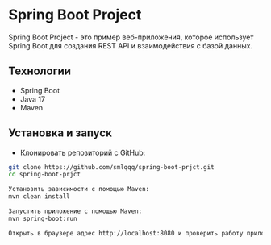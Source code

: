 # Spring Boot Project

Spring Boot Project - это пример веб-приложения, которое использует Spring Boot для создания REST API и взаимодействия с базой данных.

## Технологии

- Spring Boot
- Java 17
- Maven 

## Установка и запуск

- Клонировать репозиторий с GitHub:

```bash
git clone https://github.com/smlqqq/spring-boot-prjct.git
cd spring-boot-prjct

Установить зависимости с помощью Maven:
mvn clean install

Запустить приложение с помощью Maven:
mvn spring-boot:run

Открыть в браузере адрес http://localhost:8080 и проверить работу приложения.
